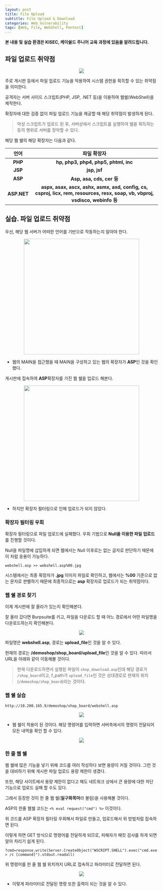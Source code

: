 ```yaml
---
layout: post
title: File Upload
subtitle: File Upload & Download
categories: Web_Vulnerability
tags: [Web, File, WebShell, Pentest]
---
```


**본 내용 및 실습 환경은 KISEC, 케이쉴드 주니어 교육 과정에 있음을 알려드립니다.**

## 파일 업로드 취약점

<p align="center">
<img src ="https://user-images.githubusercontent.com/78135526/179345672-fd75b54b-6a64-44b2-835d-08fe72ede21d.png">
</p>

주로 게시판 등에서 파일 업로드 기능을 악용하여 시스템 권한을 획득할 수 있는 취약점을 의미한다.

공격자는 서버 사이드 스크립트(PHP, JSP, .NET 등)을 이용하여 웹쉘(WebShell)을 제작한다.

확장자에 대한 검증 없이 파일 업로드 기능을 제공할 때 해당 취약점이 발생하게 된다.

> 악성 스크립트가 업로드 된 후, 서버상에서 스크립트를 실행하여 쉘을 획득하는 등의 행위로 서버를 장악할 수 있다.

해당 웹 쉘의 해당 확장자는 다음과 같다.

언어  | 파일 확장자 |
:-----: | :----------:|
**PHP**       | **hp, php3, php4, php5, phtml, inc**    | 
**JSP** | **jsp, jsf**   | 
**ASP** | **Asp, asa, cds, cer 등**  |
**ASP.NET** | **aspx, asax, ascx, ashx, asmx, axd, config, cs, csproj, licx, rem, resources, resx, soap, vb, vbproj, vsdisco, webinfo 등**  |

## 실습. 파일 업로드 취약점

우선, 해당 웹 서버가 어떠한 언어를 기반으로 작동하는지 알아야 한다.

<p align="center">
<img src ="https://user-images.githubusercontent.com/78135526/179345987-6195d56f-fe02-47c6-890f-e04a2e9d29d4.png" width = 380>
</p>

* 웹의 MAIN을 접근했을 때 MAIN을 구성하고 있는 웹의 확장자가 **ASP**인 것을 확인했다. 

게시판에 접속하여 **ASP**확장자를 가진 웹 쉘을 업로드 해본다.

<p align="center">
<img src ="https://user-images.githubusercontent.com/78135526/179346080-60038f8a-93b7-42cf-8069-2b674a2536c5.png" width = 380>
</p>

* 하지만 확장자 필터링으로 인해 업로드가 되지 않았다. 

### 확장자 필터링 우회

확장자 필터링으로 파일 업로드에 실패했다. 우회 기법으로 **Null을 이용한 파일 업로드**를 진행할 것이다.

Null을 파일명에 삽입하게 되면 웹에서는 Null 이후로는 없는 글자로 판단하기 때문에 이 처럼 응용이 가능하다.

```
webshell.asp >> webshell.asp%00.jpg 
```

시스템에서는 최종 확장자가 **.jpg** 이미지 파일로 확인하고, 웹에서는 **%00** 기준으로 없는 문자로 판별하기 때문에 최종적으로는 **asp** 확장자로 업로드가 되는 취약점이다.

### 웹 쉘 경로 찾기

이제 게시판에 잘 올라가 있는지 확인해본다.

잘 올라 갔다면 Burpsuite를 키고, 파일을 다운로드 할 때 어느 경로에서 어떤 파일명을 다운로드하는지 확인해본다.

<p align="center">
<img src ="https://user-images.githubusercontent.com/78135526/179348613-f8969d67-a18f-4369-9900-93ed0f7a97cd.png">
</p>

파일명은 **webshell.asp**, 경로는 **upload_file**인 것을 알 수 있다.

현재의 경로는 **/demoshop/shop_board/upload_file**인 것을 알 수 있다. 따라서 URL을 아래와 같이 이동해볼 것이다.

> 현재 다운로드하면서 실행된 파일이 `shop_download.asp`인데 해당 경로가 `/shop_board`이고, f_path가 `upload_file`인 것은 상대경로로 현재의 위치(`/demoshop/shop_board`)라는 것이다.

### 웹 쉘 실습

```
http://10.200.165.9/demoshop/shop_board/webshell.asp
```

<p align="center">
<img src ="https://user-images.githubusercontent.com/78135526/179348898-f75fc06e-99a3-4d18-a864-343ed0ec88a6.png">
</p>

* 웹 쉘이 적용이 된 것이다. 해당 명령어를 입력하면 서버측에서의 명령이 전달되어 모든 내역을 확인 할 수 있다.

<p align="center">
<img src ="https://user-images.githubusercontent.com/78135526/179349133-c94e4c0f-dc80-41f2-9e9b-8f319dd10058.png">
</p>

### 한 줄 웹 쉘

웹 쉘에 많은 기능을 넣기 위해 코드를 여러 작성하다 보면 용량이 커질 것이다. 그런 것을 대비하기 위해 게시판 파일 업로드 용량 제한이 생겼다.

또한, 해당 사이트에서 용량 제한이 없다고 해도 네트워크 상에서 큰 용량에 대한 차단 기능으로 업로드 실패 할 수도 있다.

그래서 등장한 것이 한 줄 웹 쉘(**일구화목마**라 불림)을 사용해볼 것이다.

ASP의 한줄 웹쉘 코드는 `<% eval request("cmd") %>` 이것이다.

위 코드를 ASP 확장자 필터링 우회해서 파일로 만들고, 업로드해서 위 방법처럼 접속하면 된다.

이렇게 하면 GET 방식으로 명령어를 전달하게 되므로, 피해자가 패킷 검사를 하게 되면 알아 차리기 쉽게 된다.

```
?cmd=response.write(Server.CreateObject("WSCRIPT.SHELL").exec("cmd.exe > /c [command]").stdout.readall)
```

위 명령어를 한 줄 웹 쉘 위치까지 URL로 접속하고 파라미터로 전달하면 된다.

<p align="center">
<img src ="https://user-images.githubusercontent.com/78135526/179349607-a234b976-f8e4-41e7-813b-72b067864e72.png
">
</p>

* 이렇게 파라미터로 전달된 명령 또한 출력이 되는 것을 알 수 있다.